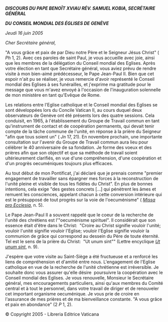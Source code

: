 ***DISCOURS DU PAPE BENOÎT XVI******AU RÉV. SAMUEL KOBIA, SECRÉTAIRE GÉNÉRAL***

***DU CONSEIL MONDIAL DES ÉGLISES DE GENÈVE***

*Jeudi 16 juin 2005*

*Cher Secrétaire général,*

"A vous grâce et paix de par Dieu notre Père et le Seigneur Jésus Christ" ( *Ph* 1, 2). Avec ces paroles de saint Paul, je vous accueille avec joie, ainsi que les membres de la délégation du Conseil mondial des Eglises. Après votre élection en tant que Secrétaire général, vous aviez prévu de rendre visite à mon bien-aimé prédécesseur, le Pape Jean-Paul II. Bien que cet espoir n'ait pu se réaliser, je vous remercie d'avoir représenté le Conseil mondial des Eglises à ses funérailles, et j'exprime ma gratitude pour le message que vous m'avez envoyé à l'occasion de l'inauguration solennelle de mon ministère en tant qu'Evêque de Rome.

Les relations entre l'Eglise catholique et le Conseil mondial des Eglises se sont développées lors du Concile Vatican II, au cours duquel deux observateurs de Genève ont été présents lors des quatre sessions. Cela conduisit, en 1965, à l'établissement du Groupe de Travail commun en tant qu'instrument de contact et de coopération permanents, qui devait tenir compte de la tâche commune de l'unité, en réponse à la prière du Seigneur "afin que tous soient un" ( *Jn* 17, 21). En novembre prochain, une importante consultation sur l'avenir du Groupe de Travail commun aura lieu pour célébrer le 40 anniversaire de sa fondation. Je forme des voeux et des prières afin que son objectif et que sa méthode de travail soient ultérieurement clarifiés, en vue d'une compréhension, d'une coopération et d'un progrès oecuméniques toujours plus efficaces.

Au tout début de mon Pontificat, j'ai déclaré que je prenais comme "premier engagement de travailler sans épargner mes forces à la reconstruction de l'unité pleine et visible de tous les fidèles du Christ". En plus de bonnes intentions, cela exige "des gestes concrets \[...\] qui pénètrent les âmes et remuent les consciences, appelant chacun à cette conversion intérieure qui est le présupposé de tout progrès sur la voie de l'oecuménisme" ( *[Missa pro Ecclesia](/content/benedict-xvi/fr/messages/pont-messages/2005/documents/hf_ben-xvi_mes_20050420_missa-pro-ecclesia.html)*, n. 5).

Le Pape Jean-Paul II a souvent rappelé que le coeur de la recherche de l'unité des chrétiens est l'"oecuménisme spirituel". Il considérait que son essence était d'être dans le Christ:  "Croire au Christ signifie vouloir l'unité; vouloir l'unité signifie vouloir l'Eglise; vouloir l'Eglise signifie vouloir la communion de grâce qui correspond au dessein du Père de toute éternité. Tel est le sens de la prière du Christ:  "Ut unum sint"" (Lettre encyclique *[Ut unum sint](http://www.vatican.va/edocs/FRA0080/_INDEX.HTM)*, n. 9).

J'espère que votre visite au Saint-Siège a été fructueuse et a renforcé les liens de compréhension et d'amitié entre nous. L'engagement de l'Eglise catholique en vue de la recherche de l'unité chrétienne est irréversible. Je souhaite donc vous assurer qu'elle désire  poursuivre la coopération avec le Conseil mondial des Eglises. Je vous renouvelle, Monsieur le Secrétaire général, mes encouragements particuliers, ainsi qu'aux membres du Comité central et à tout le personnel, dans votre travail de diriger et de renouveler cet important organisme oecuménique. Je vous prie de croire en l'assurance de mes prières et de ma bienveillance constante. "A vous grâce et paix en abondance" (2 *P* 1, 2).

© Copyright 2005 - Libreria Editrice Vaticana
